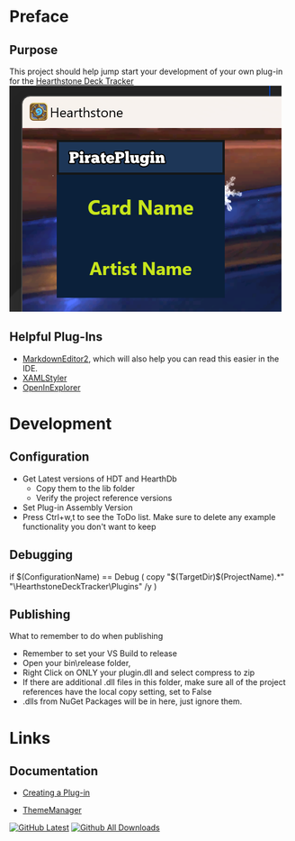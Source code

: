 # Preface

## Purpose

This project should help jump start your development of your own plug-in for the [Hearthstone Deck Tracker](https://github.com/HearthSim/Hearthstone-Deck-Tracker)
![Display Example](https://raw.githubusercontent.com/VeXHarbinger/HDTPluginTemplate/master/images/PluginDisplay.png)


## Helpful Plug-Ins

 * [MarkdownEditor2](https://marketplace.visualstudio.com/items?itemName=MadsKristensen.MarkdownEditor2), which will also help you can read this easier in the IDE.
 * [XAMLStyler](https://marketplace.visualstudio.com/items?itemName=TeamXavalon.XAMLStyler)
 * [OpenInExplorer](https://marketplace.visualstudio.com/items?itemName=Charles-Ant.OpenInExplorer2022)


#  Development 
## Configuration

* Get Latest versions of HDT and HearthDb
  * Copy them to the lib folder
  * Verify the project reference versions
* Set Plug-in Assembly Version
* Press Ctrl+w,t to see the ToDo list.  Make sure to delete any example functionality you don't want to keep 

## Debugging

if $(ConfigurationName) == Debug (
  copy "$(TargetDir)$(ProjectName).*" "\HearthstoneDeckTracker\Plugins" /y
)

## Publishing
What to remember to do when publishing
* Remember to set your VS Build to release
* Open your bin\release folder, 
 * Right Click on ONLY your plugin.dll and select compress to zip
 * If there are additional .dll files in this folder, make sure all of the project references have the local copy setting, set to False
 * .dlls from NuGet Packages will be in here, just ignore them.  

# Links

## Documentation
* [Creating a Plug-in](https://github.com/HearthSim/Hearthstone-Deck-Tracker/wiki/Creating-Plugins)

* [ThemeManager](https://github.com/ControlzEx/ControlzEx/blob/develop/Wiki/ThemeManager.md)



[![GitHub Latest](https://img.shields.io/github/release/VeXHarbinger/HDTPluginTemplate.svg)](https://github.com/VeXHarbinger/HDTPluginTemplate/releases/latest)
[![Github All Downloads](https://img.shields.io/github/downloads/VeXHarbinger/HDTPluginTemplate/total.svg)](https://github.com/VeXHarbinger/HDTPluginTemplate/releases)